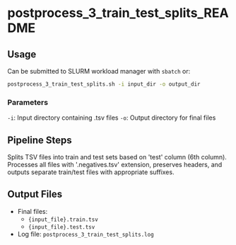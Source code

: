 # postprocess_3_train_test_splits_README

## Usage

Can be submitted to SLURM workload manager with `sbatch` or:
```bash
postprocess_3_train_test_splits.sh -i input_dir -o output_dir
```
### Parameters

`-i`: Input directory containing .tsv files
`-o`: Output directory for final files

## Pipeline Steps

Splits TSV files into train and test sets based on 'test' column (6th column). Processes all files with '.negatives.tsv' extension, preserves headers, and outputs separate train/test files with appropriate suffixes.

## Output Files

- Final files: 
    - `{input_file}.train.tsv`
    - `{input_file}.test.tsv`
- Log file: `postprocess_3_train_test_splits.log`